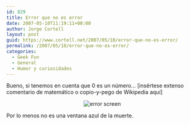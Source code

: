 ```yaml
---
id: 829
title: Error que no es error
date: 2007-05-10T11:19:11+00:00
author: Jorge Cortell
layout: post
guid: https://www.cortell.net/2007/05/10/error-que-no-es-error/
permalink: /2007/05/10/error-que-no-es-error/
categories:
  - Geek Fun
  - General
  - Humor y curiosidades
---
```

Bueno, si tenemos en cuenta que 0 es un número... [insértese extenso comentario de matemático o copio-y-pego de Wikipedia aquí­]

<div style="text-align: center">
  <img title="error screen" alt="error screen" src="https://farm1.static.flickr.com/208/491392033_f434a9b91d.jpg?v=0" />
</div>

Por lo menos no es una ventana azul de la muerte.